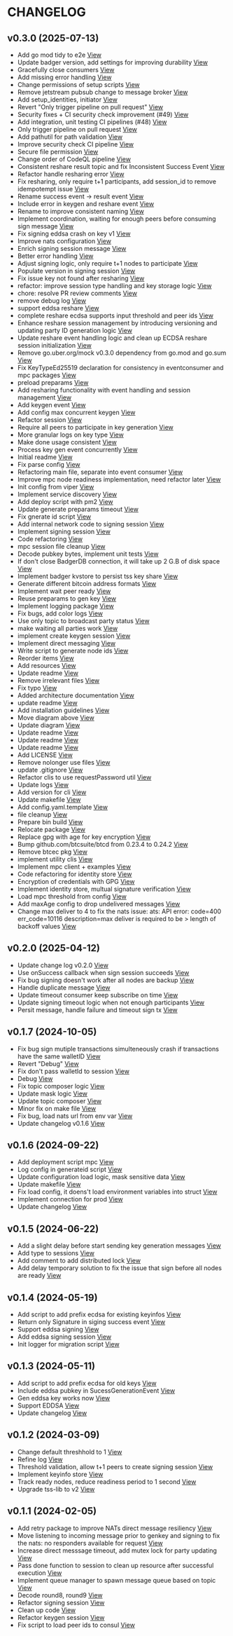 # CHANGELOG

## v0.3.0 (2025-07-13)

- Add go mod tidy to e2e [View](https://github.com/luxfi/mpc/commit/28dee5b1f1ba14c36659ab4462f5ce04adf82360)
- Update badger version, add settings for improving durability [View](https://github.com/luxfi/mpc/commit/2727f215737913c25a69c87f33bcdb1cce8152bf)
- Gracefully close consumers [View](https://github.com/luxfi/mpc/commit/6737830d99c300453613c3cca3757a9581ff35ce)
- Add missing error handling [View](https://github.com/luxfi/mpc/commit/f3af531b28d9a0237f154fe7509bc1c23691f09d)
- Change permissions of setup scripts [View](https://github.com/luxfi/mpc/commit/1f7401942f4cc4765d475adde10b9819c32b4900)
- Remove jetstream pubsub change to message broker [View](https://github.com/luxfi/mpc/commit/cf150676391e392969828c6e0fe812ae0009c107)
- Add setup_identities, initiator [View](https://github.com/luxfi/mpc/commit/a54f5fa037bc3e2443de650348e8fe5fd97fed67)
- Revert "Only trigger pipeline on pull request" [View](https://github.com/luxfi/mpc/commit/2b94b6f09e48dc538574afe426a3416d358f4c13)
- Security fixes + CI security check improvement (#49) [View](https://github.com/luxfi/mpc/commit/dc9a964bb942eac5fe005c3cd544f22b0e8d6396)
- Add integration, unit testing CI pipelines (#48) [View](https://github.com/luxfi/mpc/commit/6213d74a3b3ad335327503430b90606effafca8c)
- Only trigger pipeline on pull request [View](https://github.com/luxfi/mpc/commit/7665aad8f3c4f7d3e447a41918c6bd4cf5e8c780)
- Add pathutil for path validation [View](https://github.com/luxfi/mpc/commit/3c664c208d4a18e3c4495f9c58e6b6247a1a64f1)
- Improve security check CI pipeline [View](https://github.com/luxfi/mpc/commit/c46f2ff6cf14fc754c86a43843816707efeab2a0)
- Secure file permission [View](https://github.com/luxfi/mpc/commit/a44fb9b9d713027f087cb80f90c49e50b9a9fd27)
- Change order of CodeQL pipeline [View](https://github.com/luxfi/mpc/commit/b69cc5ff20ee10a38c2de6d80aa9b2145dab7d0e)
- Consistent reshare result topic and fix Inconsistent Success Event [View](https://github.com/luxfi/mpc/commit/75a123807fcd8c80d64a0a56ce35ca4c02550c0b)
- Refactor handle resharing error [View](https://github.com/luxfi/mpc/commit/a1e987ab1a11a891acae84a277128d7d54dd752a)
- Fix resharing, only require t+1 participants, add session_id to remove idempotempt issue [View](https://github.com/luxfi/mpc/commit/ba0d0ee9fff5d9c324849c233f11435a25d915b1)
- Rename success event -> result event [View](https://github.com/luxfi/mpc/commit/511e5f109ef8da6de4e30257fe9e9d45a0ca8035)
- Include error in keygen and reshare event [View](https://github.com/luxfi/mpc/commit/e3e6c6c5e540d458288c6a160e24292720e05871)
- Rename to improve consistent naming [View](https://github.com/luxfi/mpc/commit/624ac0bfb26d7ebe501ef94954941b995cc3e1bd)
- Implement coordination, waiting for enough peers before consuming sign message [View](https://github.com/luxfi/mpc/commit/f11745a0823fbcb5bf57454c9c98ca7b0c71112e)
- Fix signing eddsa crash on key v1 [View](https://github.com/luxfi/mpc/commit/52fe9dc0b543bb960072f8b4d9c7e64764e23789)
- Improve nats configuration [View](https://github.com/luxfi/mpc/commit/3574b7b3411340b0815cd3314d426cf8ac4591a6)
- Enrich signing session message [View](https://github.com/luxfi/mpc/commit/164c5ad6e773413325226ae1d15d95719446d0a6)
- Better error handling [View](https://github.com/luxfi/mpc/commit/d670070b1294cd2fa3ffb60693aa47bffafc1471)
- Adjust signing logic, only require t+1 nodes to participate [View](https://github.com/luxfi/mpc/commit/111f864753ffe1ff34ae08088cfe4a4895f0fb33)
- Populate version in signing session [View](https://github.com/luxfi/mpc/commit/6b313836f35eae9937c271c57972b6cdd5631899)
- Fix issue key not found after resharing [View](https://github.com/luxfi/mpc/commit/fb89fc6af4cecf8e8aa7d6a8659e2cea3f81ca1e)
- refactor: improve session type handling and key storage logic [View](https://github.com/luxfi/mpc/commit/a6fbeb0fa03e2f213e42812aa64a6340531ffbb4)
- chore: resolve PR review comments [View](https://github.com/luxfi/mpc/commit/92104714203af091312dbc98321497a46b352f4b)
- remove debug log [View](https://github.com/luxfi/mpc/commit/a8070eaa02ce0f557bce3f55d007bb7f678ace91)
- support eddsa reshare [View](https://github.com/luxfi/mpc/commit/1312c5f04f51a906375aa4e0904f0cd27a7e300f)
- complete reshare ecdsa supports input threshold and peer ids [View](https://github.com/luxfi/mpc/commit/14a3030b6db25652a313c216c91976c6aad33ea2)
- Enhance reshare session management by introducing versioning and updating party ID generation logic [View](https://github.com/luxfi/mpc/commit/2b5aa6d62b10b047e961e8295c001b9b4a066ab2)
- Update reshare event handling logic and clean up ECDSA reshare session initialization [View](https://github.com/luxfi/mpc/commit/fa8bdbb3447dfcd7d0f6edd4d14cfc5fbe05aa59)
- Remove go.uber.org/mock v0.3.0 dependency from go.mod and go.sum [View](https://github.com/luxfi/mpc/commit/e7a6ab65ae0c3223b35af78fdd2d754f3294f092)
- Fix KeyTypeEd25519 declaration for consistency in eventconsumer and mpc packages [View](https://github.com/luxfi/mpc/commit/e2709d99c5145729a77872a813aef4e51499124c)
- preload preparams [View](https://github.com/luxfi/mpc/commit/641250b88774493a3b178d25ed1cc2e3a36a250d)
- Add resharing functionality with event handling and session management [View](https://github.com/luxfi/mpc/commit/939462e34dd727ea692e240e7e9072b31f3d6853)
- Add keygen event [View](https://github.com/luxfi/mpc/commit/b2121e2525a41047d1605c284bf186428e9362a2)
- Add config max concurrent keygen [View](https://github.com/luxfi/mpc/commit/9a7cf978f3b745bfed8d4d00c23fa0cd67f238b7)
- Refactor session [View](https://github.com/luxfi/mpc/commit/085654e8b8e0ce8d2af577ce7aa86e8acf828fcd)
- Require all peers to participate in key generation [View](https://github.com/luxfi/mpc/commit/3650c1b0c97a0eff01caa7d75ae955ffa68ad54a)
- More granular logs on key type [View](https://github.com/luxfi/mpc/commit/be4f88556e00dba96447ded68ff94a4ece82cc1c)
- Make done usage consistent [View](https://github.com/luxfi/mpc/commit/571245c55f5a8be9d14648a3b6b93062208df7fc)
- Process key gen event concurrently [View](https://github.com/luxfi/mpc/commit/ca54b63b52b02aad458d7251883bb4145b2929b4)
- Initial readme [View](https://github.com/luxfi/mpc/commit/5075816cf4e322bc36ead69376d3f2b73411e261)
- Fix parse config [View](https://github.com/luxfi/mpc/commit/1f02a9e8254f6868a24484b87e20643ce74e9dff)
- Refactoring main file, separate into event consumer [View](https://github.com/luxfi/mpc/commit/d41011766e5ed69658cff811c2968247458a06a5)
- Improve mpc node readiness implementation, need refactor later [View](https://github.com/luxfi/mpc/commit/dc439f3c456826f668d776cecf6761b6658e44f6)
- Init config from viper [View](https://github.com/luxfi/mpc/commit/12a1d63cc38e391dbdc74b5880b7a931fca4b4dc)
- Implement service discovery [View](https://github.com/luxfi/mpc/commit/9e386811eb73b5425e4481e0a8f0e89645e824dd)
- Add deploy script with pm2 [View](https://github.com/luxfi/mpc/commit/feb6e0369c76bc52a2842785c21694357db82ca0)
- Update generate preparams timeout [View](https://github.com/luxfi/mpc/commit/2dca2b9539bc1ce0c4e40d2e1069cb162c975a49)
- Fix gnerate id script [View](https://github.com/luxfi/mpc/commit/8806ac90f9bc2e3ad5c3f7a4af021344541c5d02)
- Add internal network code to signing session [View](https://github.com/luxfi/mpc/commit/89a66dc588c695d9f02d1919acd409f864789020)
- Implement signing session [View](https://github.com/luxfi/mpc/commit/763cab18d540bbcc58bea03130e17c9cfce7af32)
- Code refactoring [View](https://github.com/luxfi/mpc/commit/21e5b8cae3278b905c0036d312dee335928bc4e6)
- mpc session file cleanup [View](https://github.com/luxfi/mpc/commit/cb5059b805faa3bdea3751fad189c59023521505)
- Decode pubkey bytes, implement unit tests [View](https://github.com/luxfi/mpc/commit/2fefa4cd5fe91d73d667ed8d91df3fcd2f738a9e)
- If don't close BadgerDB connection, it will take up 2 G.B of disk space [View](https://github.com/luxfi/mpc/commit/c22ed2e72a780340f6e3f724f9e45e8a69d66b45)
- Implement badger kvstore to persist tss key share [View](https://github.com/luxfi/mpc/commit/3132ac5a002b59e7c4242e136eae13df9e9da66e)
- Generate different bitcoin address formats [View](https://github.com/luxfi/mpc/commit/88cf8acc3da0bbd71a496ecac509c6abe9c7c69c)
- Implement wait peer ready [View](https://github.com/luxfi/mpc/commit/2fb62dd0109db1fcdeb1b4b1f77ff7c6aa5f6a4b)
- Reuse preparams to gen key [View](https://github.com/luxfi/mpc/commit/1be1edc1f6e6219d8bfb430f6f82e8a9448dd10e)
- Implement logging package [View](https://github.com/luxfi/mpc/commit/0547703bb98bf55f5b66e8caaece409e8f34c479)
- Fix bugs, add color logs [View](https://github.com/luxfi/mpc/commit/9f4d8846c4a63210e02287478810928fac676d64)
- Use only topic to broadcast party status [View](https://github.com/luxfi/mpc/commit/ddf540f1bdb18202f78ef69a68b51f910fbefaaa)
- make waiting all parties work [View](https://github.com/luxfi/mpc/commit/4c5cb70bdc4de5b2907fc49142b834e5c59c46c0)
- implement create keygen session [View](https://github.com/luxfi/mpc/commit/2c2292719facd103e62f50e3aa838c4ee3eb1e41)
- Implement direct messaging [View](https://github.com/luxfi/mpc/commit/c711103902a571e9c4976bb9403c167f06382c13)
- Write script to generate node ids [View](https://github.com/luxfi/mpc/commit/7167a0a5aa66186a1651b9987b960204ed9e790a)
- Reorder items [View](https://github.com/luxfi/mpc/commit/695b07498f4fc5815e6c600ef90598f8af4df3f0)
- Add resources [View](https://github.com/luxfi/mpc/commit/edcc4479c702a286b9ac0f78359193d2ee0f1f26)
- Update readme [View](https://github.com/luxfi/mpc/commit/a3318f84f8819d0d4a45572c57b8c68c8370abcc)
- Remove irrelevant files [View](https://github.com/luxfi/mpc/commit/00556878ee6422f1d98fb857ed9209df56804251)
- Fix typo [View](https://github.com/luxfi/mpc/commit/59099144d4bc56dd95b37b86522336cd147973db)
- Added architecture documentation [View](https://github.com/luxfi/mpc/commit/a1ab7964149faf7967437c89e275ea5b37ecaad3)
- update readme [View](https://github.com/luxfi/mpc/commit/5d41030eeeeb35ed124192ffd31774072adae20e)
- Add installation guidelines [View](https://github.com/luxfi/mpc/commit/4f5c46951de47a4e8489cf3f4e122d8559472dd2)
- Move diagram above [View](https://github.com/luxfi/mpc/commit/a72a86747a266e07c42753c9cd1b90ad7f236c0b)
- Update diagram [View](https://github.com/luxfi/mpc/commit/b860ae5277ec8dcc001c464cdef128ea591574b9)
- Update readme [View](https://github.com/luxfi/mpc/commit/8cb0c4f9a46e2657b489edae52f70a59df5a702d)
- Update readme [View](https://github.com/luxfi/mpc/commit/49b36c67c599f4f1fde18094965656c9ef2e9dcc)
- Update readme [View](https://github.com/luxfi/mpc/commit/b2c28eb2543cf66329698289a6935e78f8904a1f)
- Add LICENSE [View](https://github.com/luxfi/mpc/commit/fbbe8f51e1c4f1a8e15dcd3c62835d7bdbebec65)
- Remove nolonger use files [View](https://github.com/luxfi/mpc/commit/d9e57832050c0ede47d6f82bebaf541b37033acf)
- update .gitignore [View](https://github.com/luxfi/mpc/commit/25adf2c637577346e8517f92dca6d7a85573e482)
- Refactor clis to use requestPassword util [View](https://github.com/luxfi/mpc/commit/8c8ed58ad20e622626208a1d6072b4eccd3c1922)
- Update logs [View](https://github.com/luxfi/mpc/commit/247abc86483d9a1861faa09c264f70cc5186f9e3)
- Add version for cli [View](https://github.com/luxfi/mpc/commit/2be6b7333e7aa2e45e4c02f0828783f3ae45988d)
- Update makefile [View](https://github.com/luxfi/mpc/commit/774e2e1fde455c23557ad82148d3c5c841ff384c)
- Add config.yaml.template [View](https://github.com/luxfi/mpc/commit/dbdd5fe240c9d76d8d3b6fd99f730ff608638bc8)
- file cleanup [View](https://github.com/luxfi/mpc/commit/51106e14bc17e62987f4afa7964f13d044d1a2cb)
- Prepare bin build [View](https://github.com/luxfi/mpc/commit/076b051251c1d7e52aeba848a267722ac308d2aa)
- Relocate package [View](https://github.com/luxfi/mpc/commit/0351ddeed902e2bee40ab945b9f2513900c06a30)
- Replace gpg with age for key encryption [View](https://github.com/luxfi/mpc/commit/2196575b7e9b77ac03ab0b06784ed95874eb86bf)
- Bump github.com/btcsuite/btcd from 0.23.4 to 0.24.2 [View](https://github.com/luxfi/mpc/commit/8f2e8e81627c38b2385c76d12eb7f8b32fd799c9)
- Remove btcec pkg [View](https://github.com/luxfi/mpc/commit/e6a0fe642508bcdffa7778d9b3d24c0bc18e6858)
- implement utility clis [View](https://github.com/luxfi/mpc/commit/1431ef3b0e07e47699e11a4c859eda8fa2e09cdf)
- Implement mpc client + examples [View](https://github.com/luxfi/mpc/commit/5ae21330662725c00aff3377a2ef478c1d4fe6c8)
- Code refactoring for identity store [View](https://github.com/luxfi/mpc/commit/57fb999a7dfe7a394307c7e4b3e9ee62edbc6a3f)
- Encryption of credentials with GPG [View](https://github.com/luxfi/mpc/commit/7723335f8476d06826cb6393e76cd1771139986a)
- Implement identity store, multual signature verification [View](https://github.com/luxfi/mpc/commit/afb838853f26a47c9045cf10e6fb66e633e4b17e)
- Load mpc threshold from config [View](https://github.com/luxfi/mpc/commit/8838479aaec554f575a1617f8574856d2f7e3ba3)
- Add maxAge config to drop undelivered messages [View](https://github.com/luxfi/mpc/commit/642ad4f05594d36ac3144dc8896b8cea797843d8)
- Change max deliver to 4 to fix the nats issue: ats: API error: code=400 err_code=10116 description=max deliver is required to be > length of backoff values [View](https://github.com/luxfi/mpc/commit/0d60febafeb7b58f3cb54036a2bb31810b528254)

## v0.2.0 (2025-04-12)

- Update change log v0.2.0 [View](https://github.com/luxfi/mpc/commit/bfcd4578cb8e25ec6cccaac9be12ab49ab738ce9)
- Use onSuccess callback when sign session succeeds [View](https://github.com/luxfi/mpc/commit/9602d4d9bfe37c2d038856d3ed206bfecd2e8c93)
- Fix bug signing doesn't work after all nodes are backup [View](https://github.com/luxfi/mpc/commit/a9192ca11581dd986bdd21728cbda4b78d75a753)
- Handle duplicate message [View](https://github.com/luxfi/mpc/commit/e79f6e20fbe225e5aad8b0c9e70578356fce9573)
- Update timeout consumer keep subscribe on time [View](https://github.com/luxfi/mpc/commit/52ee83c3ecc2bbb8c16a8227f4f00b72a57c8499)
- Update signing timeout logic when not enough participants [View](https://github.com/luxfi/mpc/commit/e8ffa381f489a83e60dbcbf5262927e99eca2382)
- Persit message, handle failure and timeout sign tx [View](https://github.com/luxfi/mpc/commit/400f26912ea6b31cbf511de93c1270776055c758)

## v0.1.7 (2024-10-05)

- Fix bug sign mutiple transactions simulteneously crash if transactions have the same walletID [View](https://github.com/luxfi/mpc/commit/7163097387ca2c682f49bab3e4bd8ad58b33ff29)
- Revert "Debug" [View](https://github.com/luxfi/mpc/commit/f75077717d7cce0b9cfacb349470269ff1ec427b)
- Fix don't pass walletId to session [View](https://github.com/luxfi/mpc/commit/1d505fc8b5724daaf9bbdfa26380ee371ddd95ca)
- Debug [View](https://github.com/luxfi/mpc/commit/4810e7f553939821cce33859d871228eeebe0a2b)
- Fix topic composer logic [View](https://github.com/luxfi/mpc/commit/203cc7707486c2089a6af61f727fb60962b84b88)
- Update mask logic [View](https://github.com/luxfi/mpc/commit/6a3869489ef4881617839fdc1e062582293fc64e)
- Update topic composer [View](https://github.com/luxfi/mpc/commit/d06f23f16d9cd47823d1b5a5cae3428ec7bb5617)
- Minor fix on make file [View](https://github.com/luxfi/mpc/commit/f376c4f8d170ff49c8eb07b4df8d76a38f2134ae)
- Fix bug, load nats url from env var [View](https://github.com/luxfi/mpc/commit/ccfb81159a07f497dc2d8340a3b0b763719e5bcb)
- Update changelog v0.1.6 [View](https://github.com/luxfi/mpc/commit/87220e795b44ecc14759e71c5224c62b3bec08d3)

## v0.1.6 (2024-09-22)

- Add deployment script mpc [View](https://github.com/luxfi/mpc/commit/5b97ce9b1208eafdf104f4045d6614889d470b93)
- Log config in generateid script [View](https://github.com/luxfi/mpc/commit/8f244d313655e5eb8a73b55cc5b3488e36d86488)
- Update configuration load logic, mask sensitive data [View](https://github.com/luxfi/mpc/commit/974b7c404a369fa6211386780881cb407ee8eee2)
- Update makefile [View](https://github.com/luxfi/mpc/commit/affc8300bf4c4cb18af0cc6a347fc8f1d8e9565a)
- Fix load config, it doens't load environment variables into struct [View](https://github.com/luxfi/mpc/commit/744e8ce48dde25fce460eaad4d73ebf2f38e2be3)
- Implement connection for prod [View](https://github.com/luxfi/mpc/commit/5e10a81f12c0879fe8ffd1ee918068ebc50114d3)
- Update changelog [View](https://github.com/luxfi/mpc/commit/d0572d20839b2b512da04f63ffc2d1fc28610cbf)

## v0.1.5 (2024-06-22)

- Add a slight delay before start sending key generation messages [View](https://github.com/luxfi/mpc/commit/c8229c0a32510eb3faeb7dc2025b4832cb65c715)
- Add type to sessions [View](https://github.com/luxfi/mpc/commit/c7c70e36c39125e6899f5e315493a0a84e47f2dd)
- Add comment to add distributed lock [View](https://github.com/luxfi/mpc/commit/66d106838f335eae3852d4434f87d2cdf9efe6dd)
- Add delay temporary solution to fix the issue that sign before all nodes are ready [View](https://github.com/luxfi/mpc/commit/f30c1c5c543e360f5691fe3e434a75fcefe83056)

## v0.1.4 (2024-05-19)

- Add script to add prefix ecdsa for existing keyinfos [View](https://github.com/luxfi/mpc/commit/9495ce20aea153ba00abde65a6628bf1f2602144)
- Return only Signature in siging success event [View](https://github.com/luxfi/mpc/commit/c915a5f7f925b85af67f0a5dd6c5ba29f3eee818)
- Support eddsa signing [View](https://github.com/luxfi/mpc/commit/efc5125ed60ca774c382a5bcb01bb6de6fa548f0)
- Add eddsa signing session [View](https://github.com/luxfi/mpc/commit/fc9f2c20bb41c8542edc3bbecaf261c44a52122d)
- Init logger for migration script [View](https://github.com/luxfi/mpc/commit/9159523bade220ca83fd6db81b17ccf600c9229c)

## v0.1.3 (2024-05-11)

- Add script to add prefix ecdsa for old keys [View](https://github.com/luxfi/mpc/commit/934c37c9dc6b68c2ab5a7a7afe71758aae9f44ed)
- Include eddsa pubkey in SucessGenerationEvent [View](https://github.com/luxfi/mpc/commit/92a102ed2d037e2b6929d70d082795454db42f14)
- Gen eddsa key works now [View](https://github.com/luxfi/mpc/commit/44866f36d37bfa16bcfc610e057fd7a3037e9efb)
- Support EDDSA [View](https://github.com/luxfi/mpc/commit/722e636ad00edd57243b62e877a01f629aa27b84)
- Update changelog [View](https://github.com/luxfi/mpc/commit/e9ed0f67279b6476c8d1a8638b0baad59ebd018c)

## v0.1.2 (2024-03-09)

- Change default threshhold to 1 [View](https://github.com/luxfi/mpc/commit/f360810aa760b52871a7cba0b107d09e6bbd7d47)
- Refine log [View](https://github.com/luxfi/mpc/commit/a9cde4014c16cfe3ca6de73039b8e13c49bb65d0)
- Threshold validation, allow t+1 peers to create signing session [View](https://github.com/luxfi/mpc/commit/b5c15463fa01f58ce9557ebffaa0e96ce6dcda2d)
- Implement keyinfo store [View](https://github.com/luxfi/mpc/commit/d39168ddd7fc622eb1a58ea90617680249297515)
- Track ready nodes, reduce readiness period to 1 second [View](https://github.com/luxfi/mpc/commit/75cb2b286fffb89f1df39c680dee3d1cacfcffc9)
- Upgrade tss-lib to v2 [View](https://github.com/luxfi/mpc/commit/cd324358d7c297d2025ea2d0c02464b5552f513d)

## v0.1.1 (2024-02-05)

- Add retry package to improve NATs direct message resiliency [View](https://github.com/luxfi/mpc/commit/195f9a4c50732919994b67c13396f141fa4efcdf)
- Move listening to incoming message prior to genkey and signing to fix the nats: no responders available for request [View](https://github.com/luxfi/mpc/commit/421d02e947d12324c188d9bb2868cfb9ee02c3ca)
- Increase direct messsage timeout, add mutex lock for party updating [View](https://github.com/luxfi/mpc/commit/1d75eeea669212ff4b3168575cc07d4e8a0280ae)
- Pass done function to session to clean up resource after successful execution [View](https://github.com/luxfi/mpc/commit/e5430315a3ddc4a0b74b456ee9f4f68b185b5c5e)
- Implement queue manager to spawn message queue based on topic [View](https://github.com/luxfi/mpc/commit/7c107c9cba7db68358df77ea00b00d8d6b659d1d)
- Decode round8, round9 [View](https://github.com/luxfi/mpc/commit/ccd869e8d827ecfeae453b0f865899d35b520e0f)
- Refactor signing session [View](https://github.com/luxfi/mpc/commit/4447cc46da86c03a2353edc7f01b85fd79ead084)
- Clean up code [View](https://github.com/luxfi/mpc/commit/b40d8a42082ed00099054b9852a3415ca24426d0)
- Refactor keygen session [View](https://github.com/luxfi/mpc/commit/11bc34bb5831b0b3ad39fe14e77ef56a931d023d)
- Fix script to load peer ids to consul [View](https://github.com/luxfi/mpc/commit/70a1b53c350ce6414cca308aa588a53495c9411f)
